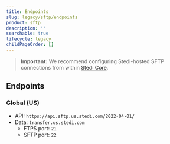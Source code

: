 ```yaml
---
title: Endpoints
slug: legacy/sftp/endpoints
product: sftp
description: ''
searchable: true
lifecycle: legacy
childPageOrder: []
---
```


> **Important:** We recommend configuring Stedi-hosted SFTP connections from within [Stedi Core](/docs/core/configuration/connections).

## Endpoints

### Global (US)

*   API:  `https://api.sftp.us.stedi.com/2022-04-01/`
*   Data:  `transfer.us.stedi.com`
    * FTPS port: `21`
    * SFTP port: `22`
